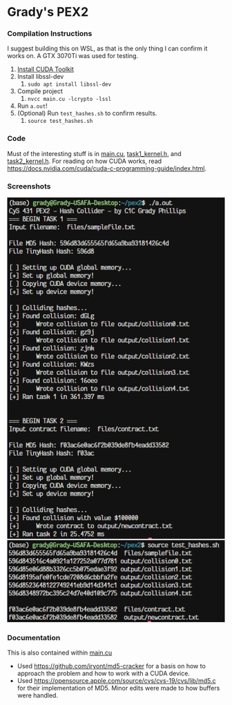 # Grady's PEX2

### Compilation Instructions
I suggest building this on WSL, as that is the only thing I can confirm it works on. 
A GTX 3070Ti was used for testing.

1. [Install CUDA Toolkit](https://docs.nvidia.com/cuda/wsl-user-guide/index.html)
2. Install libssl-dev
    1. `sudo apt install libssl-dev`
3. Compile project
    1. `nvcc main.cu -lcrypto -lssl` 
4. Run `a.out`!
5. (Optional) Run `test_hashes.sh` to confirm results.
    1. `source test_hashes.sh`

### Code
Must of the interesting stuff is in [main.cu](main.cu), [task1_kernel.h](task1_kernel.h), and [task2_kernel.h](task2_kernel.h).
For reading on how CUDA works, read https://docs.nvidia.com/cuda/cuda-c-programming-guide/index.html.

### Screenshots
![A test run](/screenshots/run.png "Project sample run")
![File hash confirmations](/screenshots/file_hashes.png "Output file hashes")

### Documentation
This is also contained within [main.cu](main.cu)
* Used https://github.com/iryont/md5-cracker for a basis on how to approach the problem and how to work with a CUDA device.
* Used https://opensource.apple.com/source/cvs/cvs-19/cvs/lib/md5.c for their implementation of MD5. Minor edits were made to how buffers were handled.

